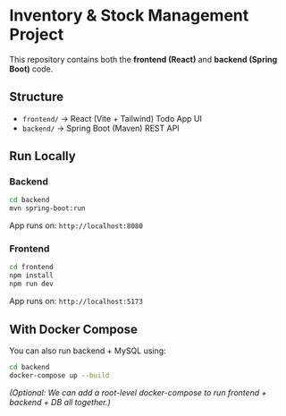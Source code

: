 
# Inventory & Stock Management Project

This repository contains both the **frontend (React)** and **backend (Spring Boot)** code.

## Structure
- `frontend/` → React (Vite + Tailwind) Todo App UI
- `backend/` → Spring Boot (Maven) REST API

## Run Locally

### Backend
```bash
cd backend
mvn spring-boot:run
```
App runs on: `http://localhost:8080`

### Frontend
```bash
cd frontend
npm install
npm run dev
```
App runs on: `http://localhost:5173`

## With Docker Compose
You can also run backend + MySQL using:
```bash
cd backend
docker-compose up --build
```

*(Optional: We can add a root-level docker-compose to run frontend + backend + DB all together.)*
